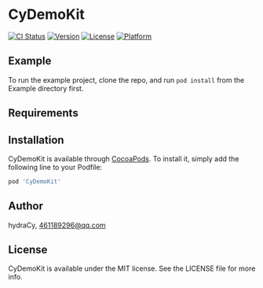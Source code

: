 # CyDemoKit

[![CI Status](http://img.shields.io/travis/hydraCy/CyDemoKit.svg?style=flat)](https://travis-ci.org/hydraCy/CyDemoKit)
[![Version](https://img.shields.io/cocoapods/v/CyDemoKit.svg?style=flat)](http://cocoapods.org/pods/CyDemoKit)
[![License](https://img.shields.io/cocoapods/l/CyDemoKit.svg?style=flat)](http://cocoapods.org/pods/CyDemoKit)
[![Platform](https://img.shields.io/cocoapods/p/CyDemoKit.svg?style=flat)](http://cocoapods.org/pods/CyDemoKit)

## Example

To run the example project, clone the repo, and run `pod install` from the Example directory first.

## Requirements

## Installation

CyDemoKit is available through [CocoaPods](http://cocoapods.org). To install
it, simply add the following line to your Podfile:

```ruby
pod 'CyDemoKit'
```

## Author

hydraCy, 461189296@qq.com

## License

CyDemoKit is available under the MIT license. See the LICENSE file for more info.
